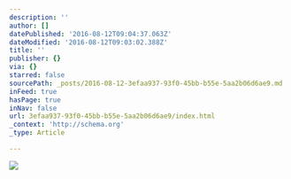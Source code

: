 ```yaml
---
description: ''
author: []
datePublished: '2016-08-12T09:04:37.063Z'
dateModified: '2016-08-12T09:03:02.388Z'
title: ''
publisher: {}
via: {}
starred: false
sourcePath: _posts/2016-08-12-3efaa937-93f0-45bb-b55e-5aa2b06d6ae9.md
inFeed: true
hasPage: true
inNav: false
url: 3efaa937-93f0-45bb-b55e-5aa2b06d6ae9/index.html
_context: 'http://schema.org'
_type: Article

---
```

![](https://the-grid-user-content.s3-us-west-2.amazonaws.com/ea35c1d8-f5c0-4713-a4e0-8601669b0ea4.jpg)